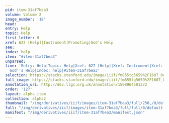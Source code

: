 ```yaml
---
pid: item-31af7bea3
volume: Volume 2
image_number: '18'
head: 
entry: Help
topic: Help
first_letter: H
xref: 627 [Help]|Instrument|Promoting|God's Help
see: 
index: help
item: "#item-31af7bea3"
unparsed: 
line: 'Entry: Help|Topic: Help|Xref: 627 [Help]|Xref: Instrument|Xref: Promoting|Xref:
  God''s Help|Index: help|#item-31af7bea3'
selection: https://stacks.stanford.edu/image/iiif/fm855tg5659%2F1607_0485/800,885,3008,589/full/0/default.jpg
full_image: https://stacks.stanford.edu/image/iiif/fm855tg5659%2F1607_0485/full/full/0/default.jpg
annotation_uri: http://dev.llgc.org.uk/annotation/1508964501372
order: '127'
layout: alpha_item
collection: alpha2
thumbnail: "/img/derivatives/iiif/images/item-31af7bea3/full/250,/0/default.jpg"
full: "/img/derivatives/iiif/images/item-31af7bea3/full/full/0/default.jpg"
manifest: "/img/derivatives/iiif/item-31af7bea3/manifest.json"
---
```

